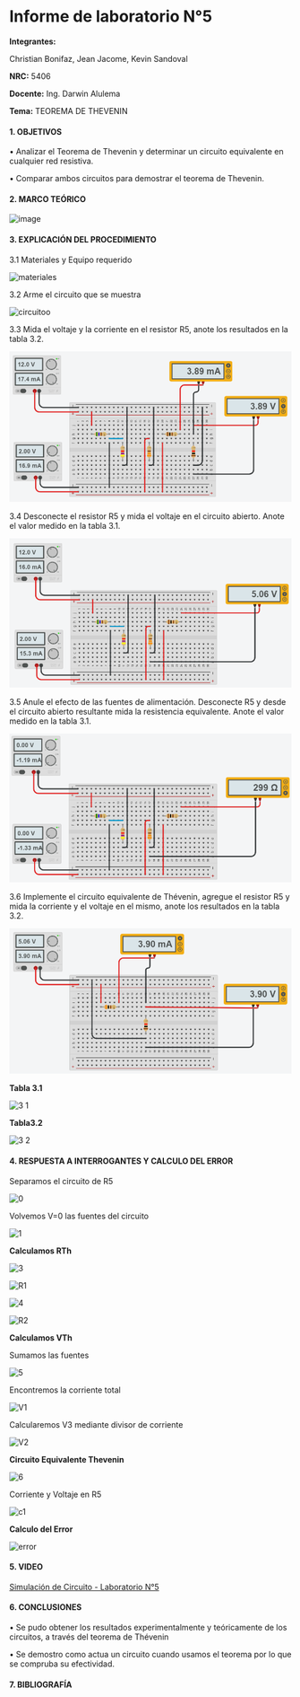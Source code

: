 # Informe de laboratorio N°5

**Integrantes:**

Christian Bonifaz, Jean Jacome, Kevin Sandoval

**NRC:** 5406

**Docente:** Ing. Darwin Alulema

**Tema:** TEOREMA DE THEVENIN

#### 1. OBJETIVOS 

• Analizar el Teorema de Thevenin y determinar un circuito equivalente en cualquier red resistiva.

• Comparar ambos circuitos para demostrar el teorema de Thevenin.

#### 2. MARCO TEÓRICO 

![image](https://user-images.githubusercontent.com/85208164/126564281-8aa0e3a6-078e-45c0-ac6a-da8469a56989.png)

#### 3. EXPLICACIÓN DEL PROCEDIMIENTO

3.1 Materiales y Equipo requerido

![materiales](https://user-images.githubusercontent.com/84586968/126590985-29842eb0-b735-4c54-b4b8-e94ba825fe75.PNG)

3.2 Arme el circuito que se muestra

![circuitoo](https://user-images.githubusercontent.com/84586968/126590916-5100025d-cc04-4330-a8b4-ea2c598b39d6.PNG)

3.3 Mida el voltaje y la corriente en el resistor R5, anote los resultados en la tabla 3.2.

<img src="imagenes/th1.png">

3.4 Desconecte el resistor R5 y mida el voltaje en el circuito abierto. Anote el valor medido en la tabla 3.1.

<img src="imagenes/th2.png">

3.5 Anule el efecto de las fuentes de alimentación. Desconecte R5 y desde el circuito abierto resultante mida la resistencia equivalente. Anote el valor medido en la tabla 3.1.

<img src="imagenes/th3.png">

3.6 Implemente el circuito equivalente de Thévenin, agregue el resistor R5 y mida la corriente y el voltaje en el mismo, anote los resultados en la tabla 3.2.

<img src="imagenes/th4.png">

**Tabla 3.1**

![3 1](https://user-images.githubusercontent.com/84586968/126732655-6cfb5c9b-b8ab-48b9-a9e8-52d5ae3f551c.PNG)

**Tabla3.2**

![3 2](https://user-images.githubusercontent.com/84586968/126732660-46643729-35f3-4640-9d62-a5a3a81b2462.PNG)

#### 4. RESPUESTA A INTERROGANTES Y CALCULO DEL ERROR

Separamos el circuito de R5

![0](https://user-images.githubusercontent.com/84586968/126592041-91cbfd14-7300-41e2-ab21-3af9dbd045f4.png)

Volvemos V=0 las fuentes del circuito

![1](https://user-images.githubusercontent.com/84586968/126592042-87b73928-103b-4c5f-9cc4-8fb81c1871f4.PNG)

**Calculamos RTh**

![3](https://user-images.githubusercontent.com/84586968/126592044-213d5722-6e7a-4574-bfbb-1fe532ad160c.PNG)

![R1](https://user-images.githubusercontent.com/84586968/126592613-a723d3df-8422-4568-adcd-9f672a1b629f.PNG)

![4](https://user-images.githubusercontent.com/84586968/126592045-15f129b6-c1e8-4ffc-bd3b-0f518a438d8e.PNG)

![R2](https://user-images.githubusercontent.com/84586968/126732802-864a61b7-b979-452c-abfd-6c75b10beace.PNG)

**Calculamos VTh**

Sumamos las fuentes

![5](https://user-images.githubusercontent.com/84586968/126592035-0772cea9-5384-4214-96c4-30f944294dc3.PNG)

Encontremos la corriente total

![V1](https://user-images.githubusercontent.com/84586968/126592615-44b0e59b-b9b8-4cdb-a714-e6fb882e0234.PNG)

Calcularemos V3 mediante divisor de corriente

![V2](https://user-images.githubusercontent.com/84586968/126592616-98528b8b-5bc1-48cd-b86c-6c509ff68709.PNG)

**Circuito Equivalente Thevenin**

![6](https://user-images.githubusercontent.com/84586968/126732805-72ffcdc9-353b-473e-99b6-722f3ae5d369.PNG)

Corriente  y Voltaje en R5

![c1](https://user-images.githubusercontent.com/84586968/126732818-5841a82d-d5f5-455b-9927-f8c38dcd46f3.PNG)

**Calculo del Error**

![error](https://user-images.githubusercontent.com/84586968/126732822-caed35c5-71a1-411d-9b4e-7e32813255aa.PNG)



#### 5. VIDEO

[Simulación de Circuito - Laboratorio N°5](https://youtu.be/bVro6s2FmYk "Simulación de Circuito - Laboratorio N°5")

#### 6. CONCLUSIONES 

• Se pudo obtener los resultados experimentalmente y teóricamente de los circuitos, a través del teorema de Thévenin

• Se demostro como actua un circuito cuando usamos el teorema por lo que se compruba su efectividad.


#### 7. BIBLIOGRAFÍA
